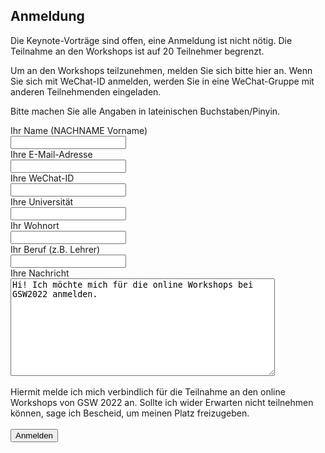 ## Anmeldung

Die Keynote-Vorträge sind offen, eine Anmeldung ist nicht nötig. Die Teilnahme an den Workshops ist auf 20 Teilnehmer begrenzt. 

Um an den Workshops teilzunehmen, melden Sie sich bitte hier an. Wenn Sie sich mit WeChat-ID anmelden, werden Sie in eine WeChat-Gruppe mit anderen Teilnehmenden eingeladen.

Bitte machen Sie alle Angaben in lateinischen Buchstaben/Pinyin.

<form
  action="https://formspree.io/f/mpznqydk"
  method="POST">
  <label>
    Ihr Name (NACHNAME Vorname)<br>
    <input type="text" name="Name" required>
  </label>
  <br>
  <label>
    Ihre E-Mail-Adresse<br>
    <input type="text" name="Email" required>
  </label>
  <br>
  <label>
    Ihre WeChat-ID<br>
    <input type="text" name="WeChat">
  </label>
  <br>
  <label>
    Ihre Universität<br>
    <input type="text" name="Universitaet">
  </label>
  <br>
  <label>
    Ihr Wohnort<br>
    <input type="text" name="Wohnort">
  </label>
  <br>
  <label>
    Ihr Beruf (z.B. Lehrer)<br>
    <input type="text" name="Beruf">
  </label>
  <br>
  <label>
    Ihre Nachricht<br>
    <textarea cols="50" rows="10" name="Nachricht">Hi! Ich möchte mich für die online Workshops bei GSW2022 anmelden.</textarea>
  </label>
  <br>
  <br>
  Hiermit melde ich mich verbindlich für die Teilnahme an den online Workshops von GSW 2022 an. Sollte ich wider Erwarten nicht teilnehmen können, sage ich Bescheid, um meinen Platz freizugeben.
  <br>
  <br>
  <label>
    <button type="submit">Anmelden</button>
  </label>
</form>